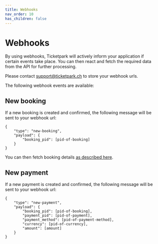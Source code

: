 ```yaml
---
title: Webhooks
nav_order: 10
has_children: false
---
```

# Webhooks

By using webhooks, Ticketpark will actively inform your application if certain events take place. You can then react and fetch the required data from the API for further processing.

Please contact [support@ticketpark.ch](mailto:support@ticketpark.ch) to store your webhook urls.

The following webhook events are available:

## New booking
If  a new booking is created and confirmed, the following message will be sent to your webhook url:

```
{
    "type": "new-booking",
    "payload": {
        "booking_pid": [pid-of-booking]
    }
}
```

You can then fetch booking details [as described here](/api-docs/cookbook/read-booking.html).


## New payment
If  a new payment is created and confirmed, the following message will be sent to your webhook url:

```
{
    "type": "new-payment",
    "payload": {
        "booking_pid": [pid-of-booking],
        "payment_pid": [pid-of-payment],
        "payment_method": [pid-of-payment-method],
        "currency": [pid-of-currency],
        "amount": [amount]
    }
}
```
